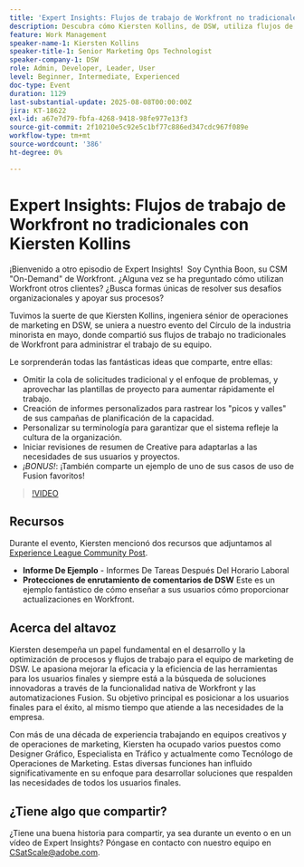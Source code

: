 ```yaml
---
title: 'Expert Insights: Flujos de trabajo de Workfront no tradicionales con Kiersten Kollins'
description: Descubra cómo Kiersten Kollins, de DSW, utiliza flujos de trabajo de Adobe Workfront no tradicionales, informes personalizados y automatizaciones Fusion para optimizar las operaciones de marketing y aumentar la eficacia del equipo.
feature: Work Management
speaker-name-1: Kiersten Kollins
speaker-title-1: Senior Marketing Ops Technologist
speaker-company-1: DSW
role: Admin, Developer, Leader, User
level: Beginner, Intermediate, Experienced
doc-type: Event
duration: 1129
last-substantial-update: 2025-08-08T00:00:00Z
jira: KT-18622
exl-id: a67e7d79-fbfa-4268-9418-98fe977e13f3
source-git-commit: 2f10210e5c92e5c1bf77c886ed347cdc967f089e
workflow-type: tm+mt
source-wordcount: '386'
ht-degree: 0%

---
```


# Expert Insights: Flujos de trabajo de Workfront no tradicionales con Kiersten Kollins

¡Bienvenido a otro episodio de Expert Insights!  Soy Cynthia Boon, su CSM &quot;On-Demand&quot; de Workfront. ¿Alguna vez se ha preguntado cómo utilizan Workfront otros clientes? ¿Busca formas únicas de resolver sus desafíos organizacionales y apoyar sus procesos?  

Tuvimos la suerte de que Kiersten Kollins, ingeniera sénior de operaciones de marketing en DSW, se uniera a nuestro evento del Círculo de la industria minorista en mayo, donde compartió sus flujos de trabajo no tradicionales de Workfront para administrar el trabajo de su equipo.  

Le sorprenderán todas las fantásticas ideas que comparte, entre ellas: 

* Omitir la cola de solicitudes tradicional y el enfoque de problemas, y aprovechar las plantillas de proyecto para aumentar rápidamente el trabajo. 
* Creación de informes personalizados para rastrear los &quot;picos y valles&quot; de sus campañas de planificación de la capacidad. 
* Personalizar su terminología para garantizar que el sistema refleje la cultura de la organización. 
* Iniciar revisiones de resumen de Creative para adaptarlas a las necesidades de sus usuarios y proyectos. 
* *¡BONUS!*: ¡También comparte un ejemplo de uno de sus casos de uso de Fusion favoritos!

>[!VIDEO](https://video.tv.adobe.com/v/3469900/?learn=on&enablevpops)

## Recursos

Durante el evento, Kiersten mencionó dos recursos que adjuntamos al [Experience League Community Post](https://experienceleaguecommunities.adobe.com/t5/workfront-discussions/video-august-2024-workfront-expert-insights-non-traditional/td-p/694315).
* **Informe De Ejemplo** - Informes De Tareas Después Del Horario Laboral 
* **Protecciones de enrutamiento de comentarios de DSW** Este es un ejemplo fantástico de cómo enseñar a sus usuarios cómo proporcionar actualizaciones en Workfront. 

## Acerca del altavoz 

Kiersten desempeña un papel fundamental en el desarrollo y la optimización de procesos y flujos de trabajo para el equipo de marketing de DSW. Le apasiona mejorar la eficacia y la eficiencia de las herramientas para los usuarios finales y siempre está a la búsqueda de soluciones innovadoras a través de la funcionalidad nativa de Workfront y las automatizaciones Fusion. Su objetivo principal es posicionar a los usuarios finales para el éxito, al mismo tiempo que atiende a las necesidades de la empresa.   

Con más de una década de experiencia trabajando en equipos creativos y de operaciones de marketing, Kiersten ha ocupado varios puestos como Designer Gráfico, Especialista en Tráfico y actualmente como Tecnólogo de Operaciones de Marketing. Estas diversas funciones han influido significativamente en su enfoque para desarrollar soluciones que respalden las necesidades de todos los usuarios finales. 

## ¿Tiene algo que compartir?

¿Tiene una buena historia para compartir, ya sea durante un evento o en un vídeo de Expert Insights? Póngase en contacto con nuestro equipo en [CSatScale@adobe.com](mailto:CSatScale@adobe.com).
